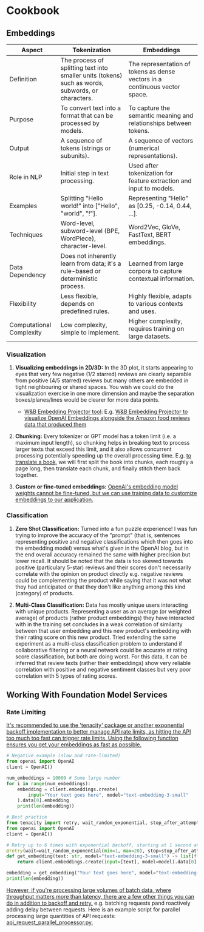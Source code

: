 # Cookbook

## Embeddings

| Aspect           | Tokenization                                   | Embeddings                                      |
|------------------|------------------------------------------------|-------------------------------------------------|
| Definition       | The process of splitting text into smaller units (tokens) such as words, subwords, or characters. | The representation of tokens as dense vectors in a continuous vector space. |
| Purpose          | To convert text into a format that can be processed by models. | To capture the semantic meaning and relationships between tokens. |
| Output           | A sequence of tokens (strings or subunits).    | A sequence of vectors (numerical representations). |
| Role in NLP      | Initial step in text processing.               | Used after tokenization for feature extraction and input to models. |
| Examples         | Splitting "Hello world!" into ["Hello", "world", "!"]. | Representing "Hello" as [0.25, -0.14, 0.44, ...]. |
| Techniques       | Word-level, subword-level (BPE, WordPiece), character-level. | Word2Vec, GloVe, FastText, BERT embeddings. |
| Data Dependency  | Does not inherently learn from data; it's a rule-based or deterministic process. | Learned from large corpora to capture contextual information. |
| Flexibility      | Less flexible, depends on predefined rules.    | Highly flexible, adapts to various contexts and uses. |
| Computational Complexity | Low complexity, simple to implement.     | Higher complexity, requires training on large datasets. |

### Visualization

1. **Visualizing embeddings in 2D/3D:** In the 3D plot, it starts appearing to eyes that very few negative (1/2 starred) reviews are clearly separable from positive (4/5 starred) reviews but many others are embedded in tight neighbouring or shared spaces. You wish we could do the visualization exercise in one more dimension and maybe the separation boxes/planes/lines would be clearer for more data points.

    - [W&B Embedding Projector tool](https://docs.wandb.ai/guides/app/features/panels/query-panel/embedding-projector): E.g. [W&B Embedding Projector to visualize OpenAI Embeddings alongside the Amazon food reviews data that produced them](https://wandb.ai/_scott/openai_embeddings/reports/OpenAI-Embeddings-Table--VmlldzozNDYxNjkx)

2. **Chunking:** Every tokenizer or GPT model has a token limit (i.e. a maximum input length), so chunking helps in breaking text to process larger texts that exceed this limit, and it also allows concurrent processing potentially speeding up the overall processing time. E.g. [to translate a book](https://github.com/openai/openai-cookbook/blob/main/examples/book_translation/translate_latex_book.ipynb), we will first split the book into chunks, each roughly a page long, then translate each chunk, and finally stitch them back together.

3. **Custom or fine-tuned embeddings:** [OpenAI's embedding model weights cannot be fine-tuned, but we can use training data to customize embeddings to our application.](https://cookbook.openai.com/articles/text_comparison_examples)

### Classification

1. **Zero Shot Classification:** Turned into a fun puzzle experience! I was fun trying to improve the accuracy of the "prompt" (that is, sentences representing positive and negative classifications which then goes into the embedding model) versus what's given in the OpenAI blog, but in the end overall accuracy remained the same with higher precision but lower recall. It should be noted that the data is too skewed towards positive (particulary 5-star) reviews and their scores don't necessarily correlate with the opinion on product directly e.g. negative reviews could be complementing the product while saying that it was not what they had anticipated or that they don't like anything among this kind (category) of products.

2. **Multi-Class Classification:** Data has mostly unique users interacting with unique products. Representing a user as an average (or weighted average) of products (rather product embeddings) they have interacted with in the training set concludes in a weak correlation of similarity between that user embedding and this new product's embedding with their rating score on this new product. Tried extending the same experiment as a multi-class classification problem to understand if collaborative filtering or a neural network could be accurate at rating score classification, but both are doing worst. For this data, it can be inferred that review texts (rather their embeddings) show very reliable correlation with positive and negative sentiment classes but very poor correlation with 5 types of rating scores.

## Working With Foundation Model Services

### Rate Limiting

[It's recommended to use the 'tenacity' package or another exponential backoff implementation to better manage API rate limits, as hitting the API too much too fast can trigger rate limits. Using the following function ensures you get your embeddings as fast as possible.](https://github.com/openai/openai-cookbook/blob/main/examples/Using_embeddings.ipynb)

```python
# Negative example (slow and rate-limited)
from openai import OpenAI
client = OpenAI()

num_embeddings = 10000 # Some large number
for i in range(num_embeddings):
    embedding = client.embeddings.create(
        input="Your text goes here", model="text-embedding-3-small"
    ).data[0].embedding
    print(len(embedding))
```

```python
# Best practice
from tenacity import retry, wait_random_exponential, stop_after_attempt
from openai import OpenAI
client = OpenAI()

# Retry up to 6 times with exponential backoff, starting at 1 second and maxing out at 20 seconds delay
@retry(wait=wait_random_exponential(min=1, max=20), stop=stop_after_attempt(6))
def get_embedding(text: str, model="text-embedding-3-small") -> list[float]:
    return client.embeddings.create(input=[text], model=model).data[0].embedding

embedding = get_embedding("Your text goes here", model="text-embedding-3-small")
print(len(embedding))
```

[However, if you're processing large volumes of batch data, where throughput matters more than latency, there are a few other things you can do in addition to backoff and retry.](https://cookbook.openai.com/examples/how_to_handle_rate_limits) e.g. batching requests pand roactively adding delay between requests. Here is an example script for parallel processing large quantities of API requests: [api_request_parallel_processor.py.](https://github.com/openai/openai-cookbook/blob/main/examples/api_request_parallel_processor.py)
